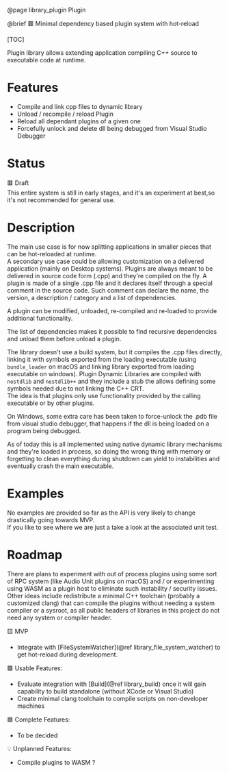 @page library_plugin Plugin

@brief 🟥 Minimal dependency based plugin system with hot-reload

[TOC]

Plugin library allows extending application compiling C++ source to executable code at runtime.

# Features
- Compile and link cpp files to dynamic library
- Unload / recompile / reload Plugin
- Reload all dependant plugins of a given one
- Forcefully unlock and delete dll being debugged from Visual Studio Debugger

# Status
🟥 Draft  
This entire system is still in early stages, and it's an experiment at best,so it's not recommended for general use.

# Description
The main use case is for now splitting applications in smaller pieces that can be hot-reloaded at runtime.  
A secondary use case could be allowing customization on a delivered application (mainly on Desktop systems).
Plugins are always meant to be delivered in source code form (.cpp) and they're compiled on the fly.
A plugin is made of a single .cpp file and it declares itself through a special comment in the source code.
Such comment can declare the name, the version, a description / category and a list of dependencies.  

A plugin can be modified, unloaded, re-compiled and re-loaded to provide additional functionality.

The list of dependencies makes it possible to find recursive dependencies and unload them before unload a plugin.

The library doesn't use a build system, but it compiles the .cpp files directly, linking it with symbols exported from
the loading executable (using `bundle_loader` on macOS and linking library exported from loading executable on windows).
Plugin Dynamic Libraries are compiled with `nostdlib` and `nostdlib++` and they include a stub the allows defining some 
symbols needed due to not linking the C++ CRT.  
The idea is that plugins only use functionality provided by the calling executable or by other plugins.

On Windows, some extra care has been taken to force-unlock the .pdb file from visual studio debugger, that happens
if the dll is being loaded on a program being debugged.

As of today this is all implemented using native dynamic library mechanisms and they're loaded
in process, so doing the wrong thing with memory or forgetting to clean everything during shutdown can yield to instabilities
and eventually crash the main executable.

# Examples

No examples are provided so far as the API is very likely to change drastically going towards MVP.  
If you like to see where we are just a take a look at the associated unit test.

# Roadmap

There are plans to experiment with out of process plugins using some sort of RPC system (like Audio Unit plugins on macOS)
and / or experimenting using WASM as a plugin host to eliminate such instability / security issues.
Other ideas include redistribute a minimal C++ toolchain (probably a customized clang) that can compile
the plugins without needing a system compiler or a sysroot, as all public headers of libraries in this project do not need
any system or compiler header.

🟨 MVP
- Integrate with [FileSystemWatcher](@ref library_file_system_watcher) to get hot-reload during development.

🟩 Usable Features:
- Evaluate integration with [Build](@ref library_build) once it will gain capability to build standalone (without XCode or Visual Studio)
- Create minimal clang toolchain to compile scripts on non-developer machines

🟦 Complete Features:
- To be decided

💡 Unplanned Features:
- Compile plugins to WASM ?
